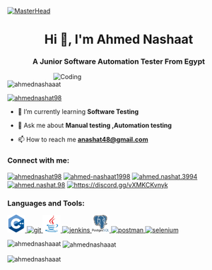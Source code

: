 [![MasterHead](https://blog.openreplay.com/1ed3f9e8efd90188567f869a4170ef97/image1.gif)](https://rishavchanda.io)
<h1 align="center">Hi 👋, I'm Ahmed Nashaat</h1>
<h3 align="center">A Junior Software Automation Tester From Egypt</h3>
<img align="right" alt="Coding" width="400" src="https://www.careerguide.com/career/wp-content/uploads/2021/10/Boy-Working-From-Home.gif">

<p align="left"> <img src="https://komarev.com/ghpvc/?username=ahmednashaaat&label=Profile%20views&color=0e75b6&style=flat" alt="ahmednashaaat" /> </p>

<p align="left"> <a href="https://twitter.com/ahmednashat98" target="blank"><img src="https://img.shields.io/twitter/follow/ahmednashat98?logo=twitter&style=for-the-badge" alt="ahmednashat98" /></a> </p>

- 🌱 I’m currently learning **Software Testing**

- 💬 Ask me about **Manual testing ,Automation testing**

- 📫 How to reach me **anashat48@gmail.com**

<h3 align="left">Connect with me:</h3>
<p align="left">
<a href="https://twitter.com/ahmednashat98" target="blank"><img align="center" src="https://raw.githubusercontent.com/rahuldkjain/github-profile-readme-generator/master/src/images/icons/Social/twitter.svg" alt="ahmednashat98" height="30" width="40" /></a>
<a href="https://linkedin.com/in/ahmed-nashaat1998" target="blank"><img align="center" src="https://raw.githubusercontent.com/rahuldkjain/github-profile-readme-generator/master/src/images/icons/Social/linked-in-alt.svg" alt="ahmed-nashaat1998" height="30" width="40" /></a>
<a href="https://fb.com/ahmed.nashat.3994" target="blank"><img align="center" src="https://raw.githubusercontent.com/rahuldkjain/github-profile-readme-generator/master/src/images/icons/Social/facebook.svg" alt="ahmed.nashat.3994" height="30" width="40" /></a>
<a href="https://instagram.com/ahmed.nashat.98" target="blank"><img align="center" src="https://raw.githubusercontent.com/rahuldkjain/github-profile-readme-generator/master/src/images/icons/Social/instagram.svg" alt="ahmed.nashat.98" height="30" width="40" /></a>
<a href="https://discord.gg/https://discord.gg/vXMKCKvnyk" target="blank"><img align="center" src="https://raw.githubusercontent.com/rahuldkjain/github-profile-readme-generator/master/src/images/icons/Social/discord.svg" alt="https://discord.gg/vXMKCKvnyk" height="30" width="40" /></a>
</p>

<h3 align="left">Languages and Tools:</h3>
<p align="left"> <a href="https://www.w3schools.com/cpp/" target="_blank" rel="noreferrer"> <img src="https://raw.githubusercontent.com/devicons/devicon/master/icons/cplusplus/cplusplus-original.svg" alt="cplusplus" width="40" height="40"/> </a> <a href="https://git-scm.com/" target="_blank" rel="noreferrer"> <img src="https://www.vectorlogo.zone/logos/git-scm/git-scm-icon.svg" alt="git" width="40" height="40"/> </a> <a href="https://www.java.com" target="_blank" rel="noreferrer"> <img src="https://raw.githubusercontent.com/devicons/devicon/master/icons/java/java-original.svg" alt="java" width="40" height="40"/> </a> <a href="https://www.jenkins.io" target="_blank" rel="noreferrer"> <img src="https://www.vectorlogo.zone/logos/jenkins/jenkins-icon.svg" alt="jenkins" width="40" height="40"/> </a> <a href="https://www.postgresql.org" target="_blank" rel="noreferrer"> <img src="https://raw.githubusercontent.com/devicons/devicon/master/icons/postgresql/postgresql-original-wordmark.svg" alt="postgresql" width="40" height="40"/> </a> <a href="https://postman.com" target="_blank" rel="noreferrer"> <img src="https://www.vectorlogo.zone/logos/getpostman/getpostman-icon.svg" alt="postman" width="40" height="40"/> </a> <a href="https://www.selenium.dev" target="_blank" rel="noreferrer"> <img src="https://raw.githubusercontent.com/detain/svg-logos/780f25886640cef088af994181646db2f6b1a3f8/svg/selenium-logo.svg" alt="selenium" width="40" height="40"/> </a> </p>

<p><img align="left" src="https://github-readme-stats.vercel.app/api/top-langs?username=ahmednashaaat&show_icons=true&locale=en&layout=compact" alt="ahmednashaaat" /></p>

<p>&nbsp;<img align="center" src="https://github-readme-stats.vercel.app/api?username=ahmednashaaat&show_icons=true&locale=en" alt="ahmednashaaat" /></p>

<p><img align="center" src="https://github-readme-streak-stats.herokuapp.com/?user=ahmednashaaat&" alt="ahmednashaaat" /></p>
